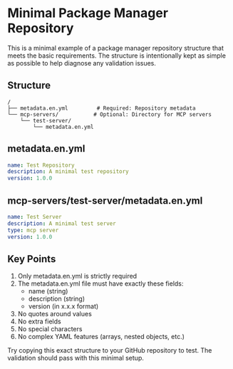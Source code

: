 # Minimal Package Manager Repository

This is a minimal example of a package manager repository structure that meets the basic requirements. The structure is intentionally kept as simple as possible to help diagnose any validation issues.

## Structure

```
/
├── metadata.en.yml         # Required: Repository metadata
└── mcp-servers/           # Optional: Directory for MCP servers
    └── test-server/       
        └── metadata.en.yml
```

## metadata.en.yml
```yaml
name: Test Repository
description: A minimal test repository
version: 1.0.0
```

## mcp-servers/test-server/metadata.en.yml
```yaml
name: Test Server
description: A minimal test server
type: mcp server
version: 1.0.0
```

## Key Points

1. Only metadata.en.yml is strictly required
2. The metadata.en.yml file must have exactly these fields:
   - name (string)
   - description (string)
   - version (in x.x.x format)
3. No quotes around values
4. No extra fields
5. No special characters
6. No complex YAML features (arrays, nested objects, etc.)

Try copying this exact structure to your GitHub repository to test. The validation should pass with this minimal setup.